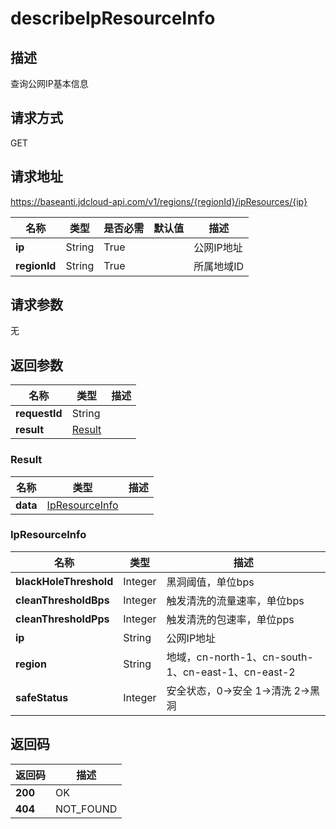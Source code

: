 # describeIpResourceInfo


## 描述
查询公网IP基本信息

## 请求方式
GET

## 请求地址
https://baseanti.jdcloud-api.com/v1/regions/{regionId}/ipResources/{ip}

|名称|类型|是否必需|默认值|描述|
|---|---|---|---|---|
|**ip**|String|True||公网IP地址|
|**regionId**|String|True||所属地域ID|

## 请求参数
无


## 返回参数
|名称|类型|描述|
|---|---|---|
|**requestId**|String||
|**result**|[Result](##Result)||


### <a name="Result">Result</a>
|名称|类型|描述|
|---|---|---|
|**data**|[IpResourceInfo](##IpResourceInfo)||
### <a name="IpResourceInfo">IpResourceInfo</a>
|名称|类型|描述|
|---|---|---|
|**blackHoleThreshold**|Integer|黑洞阈值，单位bps|
|**cleanThresholdBps**|Integer|触发清洗的流量速率，单位bps|
|**cleanThresholdPps**|Integer|触发清洗的包速率，单位pps|
|**ip**|String|公网IP地址|
|**region**|String|地域，cn-north-1、cn-south-1、cn-east-1、cn-east-2|
|**safeStatus**|Integer|安全状态，0->安全 1->清洗 2->黑洞|

## 返回码
|返回码|描述|
|---|---|
|**200**|OK|
|**404**|NOT_FOUND|
